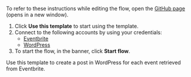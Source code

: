 To refer to these instructions while editing the flow, open the [GitHub page](https://github.com/ot4i/app-connect-templates/tree/main/resources/markdown/Create%20a%20post%20in%20WordPress%20for%20each%20Eventbrite%20event_instructions.md) (opens in a new window).

1. Click **Use this template** to start using the template.
2. Connect to the following accounts by using your credentials:
   - [Eventbrite](https://ibm.biz/aceventbrite) 
   - [WordPress](https://ibm.biz/acwordpress)
3. To start the flow, in the banner, click **Start flow**.

Use this template to create a post in WordPress for each event retrieved from Eventbrite.




